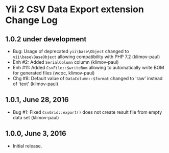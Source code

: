 Yii 2 CSV Data Export extension Change Log
==========================================

1.0.2 under development
-----------------------

- Bug: Usage of deprecated `yii\base\Object` changed to `yii\base\BaseObject` allowing compatibility with PHP 7.2 (klimov-paul)
- Enh #2: Added `SerialColumn` column (klimov-paul)
- Enh #11: Added `CsvFile::$writeBom` allowing to automatically write BOM for generated files (wcoc, klimov-paul)
- Chg #8: Default value of `DataColumn::$format` changed to 'raw' instead of 'text' (klimov-paul)


1.0.1, June 28, 2016
--------------------

- Bug #1: Fixed `CsvGrid::export()` does not create result file from empty data set (klimov-paul)


1.0.0, June 3, 2016
-------------------

- Initial release.
